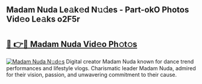 ## Madam Nuda Le𝚊k𝚎d N𝚞𝚍es - Part-okO Photos Vid𝚎o Le𝚊ks o2F5r

# <h2><a href="http://fbbtz0.evod.top/?m=Madam+Nuda">🔗 👉🔴 Madam Nuda Vid𝚎o Ph𝚘t𝚘s</a></h2>

[![Madam Nuda N𝚞d𝚎s](https://i.imgur.com/8V9OHl7.gif)](http://fbbtz0.evod.top/?m=Madam+Nuda)
Digital creator Madam Nuda known for dance trend performances and lifestyle vlogs. Charismatic leader Madam Nuda, admired for their vision, passion, and unwavering commitment to their cause. 
